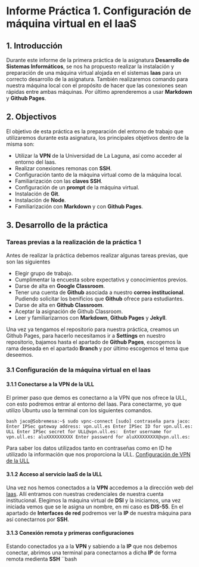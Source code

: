 # Informe Práctica 1. Configuración de máquina virtual en el IaaS
## 1. Introducción

Durante este informe de la primera práctica de la asignatura **Desarrollo de Sistemas Informáticos**, se nos ha propuesto realizar la instalación y preparación de una máquina virtual alojada en el sistemas **Iaas** para un correcto desarrollo de la asignatura. También realizaremos comando para nuestra máquina local con el propósito de hacer que las conexiones sean rápidas entre ambas máquinas. Por último aprenderemos a usar **Markdown** y **Github Pages**.

## 2. Objectivos

El objetivo de esta práctica es la preparación del entorno de trabajo que utilizaremos durante esta asignatura, los principales objetivos dentro de la misma son: 

* Utilizar la **VPN** de la Universidad de La Laguna, así como acceder al entorno del Iaas.
* Realizar conexiones remonas con **SSH**.
* Configuración tanto de la máquina virtual como de la máquina local.
* Familiarización con las **claves SSH**.
* Configuración de un **prompt** de la máquina virtual.
* Instalación de **Git**.
* Instalación de **Node**.
* Familiarización con **Markdown** y con **Github Pages**.

## 3. Desarrollo de la práctica
### Tareas previas a la realización de la práctica 1

Antes de realizar la práctica debemos realizar algunas tareas previas, que son las siguientes

* Elegir grupo de trabajo.
* Cumplimentar la encuesta sobre expectativs y conocimientos previos.
* Darse de alta en **Google Classroom**.
* Tener una cuenta de **Github** asociada a nuestro **correo institucional**. Pudiendo solicitar los benificios que **Github** ofrece para estudiantes.
* Darse de alta en **Github Classroom**.
* Aceptar la asignación de Github Classroom.
* Leer y familiarizarnos con **Markdown**, **Github Pages** y **Jekyll**.

Una vez ya tengamos el repositorio para nuestra práctica, creamos un Github Pages, para hacerlo necesitamos ir a **Settings** en nuestro repositorio, bajamos hasta el apartado de **Github Pages**, escogemos la rama deseada en el apartado **Branch** y por último escogemos el tema que deseemos.

### 3.1 Configuración de la máquina virtual en el Iaas
#### 3.1.1 Conectarse a la VPN de la ULL

El primer paso que demos es conectarno a la VPN que nos ofrece la ULL, con esto podremos entrar al entorno del Iaas. Para conectarme, yo que utilizo Ubuntu uso la terminal con los siguientes comandos.

``bash
jaco@Sobremesa:~$ sudo vpnc-connect
[sudo] contraseña para jaco: 
Enter IPSec gateway address: vpn.ull.es
Enter IPSec ID for vpn.ull.es: ULL
Enter IPSec secret for ULL@vpn.ull.es: 
Enter username for vpn.ull.es: aluXXXXXXXXXX
Enter password for aluXXXXXXXXX@vpn.ull.es: 
``

Para saber los datos utilizados tanto en contraseñas como en ID he utilizado la información que nos proporciona la ULL.
[Configuración de VPN de la ULL](https://www.ull.es/servicios/stic/2020/12/01/servicio-de-vpn-de-la-ull/)

#### 3.1.2 Acceso al servicio IaaS de la ULL
Una vez nos hemos conectados a la **VPN** accedemos a la dirección web del [Iaas](https://iaas.ull.es). Allí entramos con nuestras credenciales de nuestra cuenta institucional. Elegimos la máquina virtual de **DSI** y la iniciamos, una vez iniciada vemos que se le asigna un nombre, en mi caso es **DIS-55**. En el apartado de **Interfaces de red** podremos ver la **IP** de nuestra máquina para así conectarnos por **SSH**.

#### 3.1.3 Conexión remota y primeras configuraciones
Estando conectados ya a la **VPN** y sabiendo a la **IP** que nos debemos conectar, abrimos una terminal para conectarnos a dicha **IP** de forma remota medienta **SSH**
``bash




